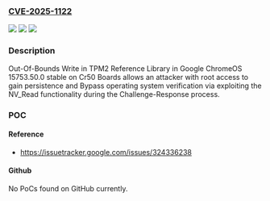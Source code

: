 ### [CVE-2025-1122](https://cve.mitre.org/cgi-bin/cvename.cgi?name=CVE-2025-1122)
![](https://img.shields.io/static/v1?label=Product&message=ChromeOS&color=blue)
![](https://img.shields.io/static/v1?label=Version&message=15753.50.0%3C%2015753.50.0%20&color=brighgreen)
![](https://img.shields.io/static/v1?label=Vulnerability&message=Out-of-bounds%20Write&color=brighgreen)

### Description

Out-Of-Bounds Write in TPM2 Reference Library in Google ChromeOS 15753.50.0  stable on Cr50 Boards allows an attacker with root access to gain persistence and Bypass operating system verification via exploiting the NV_Read functionality during the Challenge-Response process.

### POC

#### Reference
- https://issuetracker.google.com/issues/324336238

#### Github
No PoCs found on GitHub currently.

